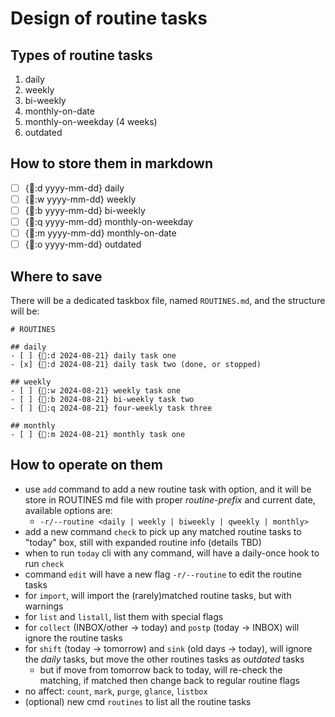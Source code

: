 # Design of routine tasks

## Types of routine tasks
1. daily
2. weekly
3. bi-weekly
4. monthly-on-date
5. monthly-on-weekday (4 weeks)
6. outdated

## How to store them in markdown
- [ ] {󰃵:d yyyy-mm-dd} daily
- [ ] {󰃵:w yyyy-mm-dd} weekly
- [ ] {󰃵:b yyyy-mm-dd} bi-weekly
- [ ] {󰃵:q yyyy-mm-dd} monthly-on-weekday
- [ ] {󰃵:m yyyy-mm-dd} monthly-on-date
- [ ] {󰃵:o yyyy-mm-dd} outdated

## Where to save
There will be a dedicated taskbox file, named `ROUTINES.md`, and the structure will be:
```
# ROUTINES

## daily
- [ ] {󰃵:d 2024-08-21} daily task one
- [x] {󰃵:d 2024-08-21} daily task two (done, or stopped)

## weekly
- [ ] {󰃵:w 2024-08-21} weekly task one
- [ ] {󰃵:b 2024-08-21} bi-weekly task two
- [ ] {󰃵:q 2024-08-21} four-weekly task three

## monthly
- [ ] {󰃵:m 2024-08-21} monthly task one

```

## How to operate on them
* use `add` command to add a new routine task with option, and it will be store in ROUTINES md file with proper *routine-prefix* and current date, available options are:
  * `-r/--routine <daily | weekly | biweekly | qweekly | monthly>`
* add a new command `check` to pick up any matched routine tasks to "today" box, still with expanded routine info (details TBD)
* when to run `today` cli with any command, will have a daily-once hook to run `check`
* command `edit` will have a new flag `-r/--routine` to edit the routine tasks
* for `import`, will import the (rarely)matched routine tasks, but with warnings
* for `list` and `listall`, list them with special flags
* for `collect` (INBOX/other -> today) and `postp` (today -> INBOX) will ignore the routine tasks
* for `shift` (today -> tomorrow) and `sink` (old days -> today), will ignore the _daily_ tasks, but move the other routines tasks as _outdated_ tasks
  * but if move from tomorrow back to today, will re-check the matching, if matched then change back to regular routine flags
* no affect: `count`, `mark`, `purge`, `glance`, `listbox`
* (optional) new cmd `routines` to list all the routine tasks
